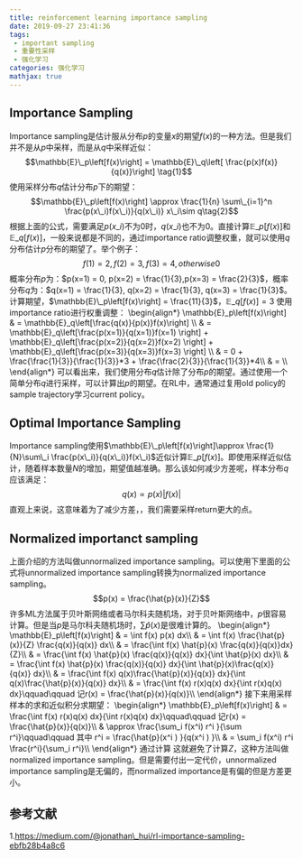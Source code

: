 ```yaml
---
title: reinforcement learning importance sampling
date: 2019-09-27 23:41:36
tags:
 - important sampling
 - 重要性采样
 - 强化学习
categories: 强化学习
mathjax: true
---
```


## Importance Sampling
Importance sampling是估计服从分布$p$的变量$x$的期望$f(x)$的一种方法。但是我们并不是从$p$中采样，而是从$q$中采样近似：
$$\mathbb{E}\_p\left[f(x)\right] = \mathbb{E}\_q\left[ \frac{p(x)f(x)}{q(x)}\right] \tag{1}$$
使用采样分布$q$估计分布$p$下的期望：
$$\mathbb{E}\_p\left[f(x)\right] \approx \frac{1}{n} \sum\_{i=1}^n \frac{p(x\_i)f(x\_i)}{q(x\_i)} x\_i\sim q\tag{2}$$
根据上面的公式，需要满足$p(x\_i)$不为$0$时，$q(x\_i)$也不为$0$。直接计算$\mathbb{E}\_p\left[f(x)\right]$和$\mathbb{E}\_q\left[f(x)\right]$，一般来说都是不同的，通过importance ratio调整权重，就可以使用$q$分布估计$p$分布的期望了。举个例子：
$$f(1) = 2, f(2) = 3, f(3) = 4, otherwise 0$$
概率分布$p$为：$p(x=1) = 0, p(x=2) = \frac{1}{3},p(x=3) = \frac{2}{3}$，概率分布$q$为：$q(x=1) = \frac{1}{3}, q(x=2) = \frac{1}{3}, q(x=3) = \frac{1}{3}$。计算期望，$\mathbb{E}\_p\left[f(x)\right] = \frac{11}{3}$，$\mathbb{E}\_q\left[f(x)\right] = 3$
使用importance ratio进行权重调整：
\begin{align\*}
\mathbb{E}\_p\left[f(x)\right] & = \mathbb{E}\_q\left[\frac{q(x)}{p(x)}f(x)\right] \\\\
& = \mathbb{E}\_q\left[\frac{p(x=1)}{q(x=1)}f(x=1) \right] + \mathbb{E}\_q\left[\frac{p(x=2)}{q(x=2)}f(x=2) \right] + \mathbb{E}\_q\left[\frac{p(x=3)}{q(x=3)}f(x=3) \right] \\\\
& = 0 + \frac{\frac{1}{3}}{\frac{1}{3}}*3 + \frac{\frac{2}{3}}{\frac{1}{3}}*4\\\\
& = \\\\
\end{align\*}
可以看出来，我们使用分布$q$估计除了分布$p$的期望。通过使用一个简单分布$q$进行采样，可以计算出$p$的期望。在RL中，通常通过复用old policy的sample trajectory学习current policy。

## Optimal Importance Sampling
Importance sampling使用$\mathbb{E}\_p\left[f(x)\right]\approx \frac{1}{N}\sum\_i \frac{p(x\_i)}{q(x\_i)}f(x\_i)$近似计算$\mathbb{E}\_p\left[f(x)\right]$。即使用采样近似估计，随着样本数量$N$的增加，期望值越准确。那么该如何减少方差呢，样本分布$q$应该满足：
$$q(x) \propto p(x)\vert f(x)\vert $$
直观上来说，这意味着为了减少方差，，我们需要采样return更大的点。

## Normalized importanct sampling
上面介绍的方法叫做unnormalized importance sampling。可以使用下里面的公式将unnormalized importance sampling转换为normalized importance sampling。
$$p(x) = \frac{\hat{p}(x)}{Z}$$
许多ML方法属于贝叶斯网络或者马尔科夫随机场，对于贝叶斯网络中，$p$很容易计算。但是当$p$是马尔科夫随机场时，$\sum\hat{p}(x)$是很难计算的。
\begin{align\*}
\mathbb{E}\_p\left[f(x)\right] & = \int f(x) p(x) dx\\\\
& = \int f(x) \frac{\hat{p}(x)}{Z} \frac{q(x)}{q(x)} dx\\\\
& = \frac{\int f(x) \hat{p}(x) \frac{q(x)}{q(x)}dx}{Z}\\\\
& = \frac{\int f(x) \hat{p}(x) \frac{q(x)}{q(x)} dx}{\int \hat{p}(x) dx}\\\\
& = \frac{\int f(x) \hat{p}(x) \frac{q(x)}{q(x)} dx}{\int \hat{p}(x)\frac{q(x)}{q(x)} dx}\\\\
& = \frac{\int f(x) q(x)\frac{\hat{p}(x)}{q(x)} dx}{\int q(x)\frac{\hat{p}(x)}{q(x)} dx}\\\\
& = \frac{\int f(x) r(x)q(x) dx}{\int r(x)q(x) dx}\qquad\qquad 记r(x) = \frac{\hat{p}(x)}{q(x)}\\\\
\end{align\*}
接下来用采样样本的求和近似积分求期望：
\begin{align\*}
\mathbb{E}\_p\left[f(x)\right] & = \frac{\int f(x) r(x)q(x) dx}{\int r(x)q(x) dx}\qquad\qquad 记r(x) = \frac{\hat{p}(x)}{q(x)}\\\\
& \approx \frac{\sum\_i f(x^i) r^i }{\sum r^i}\qquad\qquad 其中 r^i = \frac{\hat{p}(x^i ) }{q(x^i ) }\\\\
& = \sum\_i f(x^i) r^i  \frac{r^i}{\sum\_i r^i}\\\\
\end{align\*}
通过计算
这就避免了计算$Z$，这种方法叫做normalized importance sampling。但是需要付出一定代价，unnormalized importance sampling是无偏的，而normalized importance是有偏的但是方差更小。

## 参考文献
1.https://medium.com/@jonathan\_hui/rl-importance-sampling-ebfb28b4a8c6
